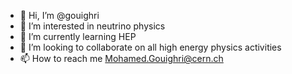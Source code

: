 - 👋 Hi, I’m @gouighri
- 👀 I’m interested in neutrino physics
- 🌱 I’m currently learning HEP
- 💞️ I’m looking to collaborate on all high energy physics activities
- 📫 How to reach me Mohamed.Gouighri@cern.ch

<!---
gouighri/gouighri is a ✨ special ✨ repository because its `README.md` (this file) appears on your GitHub profile.
You can click the Preview link to take a look at your changes.
--->
